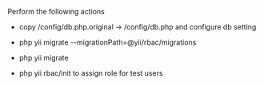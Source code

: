 Perform the following actions

- copy /config/db.php.original -> /config/db.php and configure db setting

- php yii migrate --migrationPath=@yii/rbac/migrations

- php yii migrate

- php yii rbac/init
    to assign role for test users


